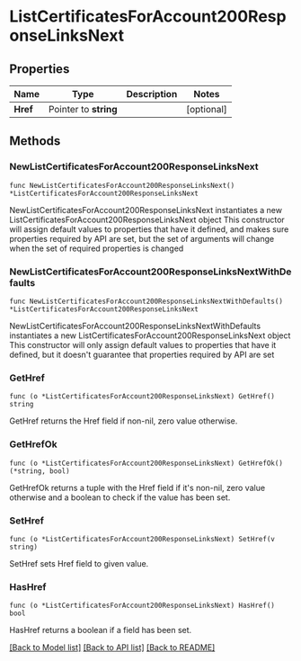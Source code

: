# ListCertificatesForAccount200ResponseLinksNext

## Properties

Name | Type | Description | Notes
------------ | ------------- | ------------- | -------------
**Href** | Pointer to **string** |  | [optional] 

## Methods

### NewListCertificatesForAccount200ResponseLinksNext

`func NewListCertificatesForAccount200ResponseLinksNext() *ListCertificatesForAccount200ResponseLinksNext`

NewListCertificatesForAccount200ResponseLinksNext instantiates a new ListCertificatesForAccount200ResponseLinksNext object
This constructor will assign default values to properties that have it defined,
and makes sure properties required by API are set, but the set of arguments
will change when the set of required properties is changed

### NewListCertificatesForAccount200ResponseLinksNextWithDefaults

`func NewListCertificatesForAccount200ResponseLinksNextWithDefaults() *ListCertificatesForAccount200ResponseLinksNext`

NewListCertificatesForAccount200ResponseLinksNextWithDefaults instantiates a new ListCertificatesForAccount200ResponseLinksNext object
This constructor will only assign default values to properties that have it defined,
but it doesn't guarantee that properties required by API are set

### GetHref

`func (o *ListCertificatesForAccount200ResponseLinksNext) GetHref() string`

GetHref returns the Href field if non-nil, zero value otherwise.

### GetHrefOk

`func (o *ListCertificatesForAccount200ResponseLinksNext) GetHrefOk() (*string, bool)`

GetHrefOk returns a tuple with the Href field if it's non-nil, zero value otherwise
and a boolean to check if the value has been set.

### SetHref

`func (o *ListCertificatesForAccount200ResponseLinksNext) SetHref(v string)`

SetHref sets Href field to given value.

### HasHref

`func (o *ListCertificatesForAccount200ResponseLinksNext) HasHref() bool`

HasHref returns a boolean if a field has been set.


[[Back to Model list]](../README.md#documentation-for-models) [[Back to API list]](../README.md#documentation-for-api-endpoints) [[Back to README]](../README.md)


